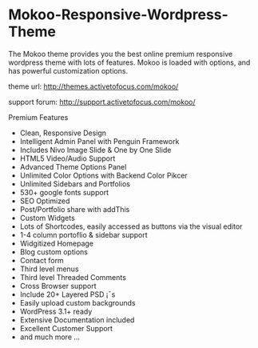 Mokoo-Responsive-Wordpress-Theme
================================

The Mokoo theme provides you the best online premium responsive wordpress theme with lots of features. Mokoo is loaded with options, and has powerful customization options. 

theme url: http://themes.activetofocus.com/mokoo/

support forum: http://support.activetofocus.com/mokoo/

Premium Features
- Clean, Responsive Design
- Intelligent Admin Panel with Penguin Framework
- Includes Nivo Image Slide & One by One Slide
- HTML5 Video/Audio Support
- Advanced Theme Options Panel
- Unlimited Color Options with Backend Color Pikcer
- Unlimited Sidebars and Portfolios
- 530+ google fonts support
- SEO Optimized
- Post/Portfolio share with addThis
- Custom Widgets
- Lots of Shortcodes, easily accessed as buttons via the visual editor
- 1-4 column portoflio & sidebar support
- Widgitized Homepage
- Blog custom options
- Contact form
- Third level menus
- Third level Threaded Comments
- Cross Browser support
- Include 20+ Layered PSD ¡¯s
- Easily upload custom backgrounds
- WordPress 3.1+ ready
- Extensive Documentation included
- Excellent Customer Support
- and much more ...
